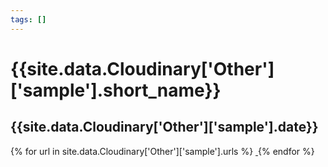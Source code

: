 ```yaml
---
tags: []
---
```

<div itemscope itemtype="http://schema.org/Photograph">
  <h1>{{site.data.Cloudinary['Other']['sample'].short_name}}</h1>
  <h2 class="event-date">{{site.data.Cloudinary['Other']['sample'].date}}</h2>
  {% for url in site.data.Cloudinary['Other']['sample'].urls %}
    <a itemprop="image" class="swipebox" title="" href="{{ site.cloudinary.baseurl }}/{{ url }}">
      <img alt="" itemprop="thumbnailUrl" src="{{ site.cloudinary.baseurl }}/h_150/{{ url }}" />
      <meta itemprop="isFamilyFriendly" content="true" />
    </a>
  {% endfor %}
</div>
